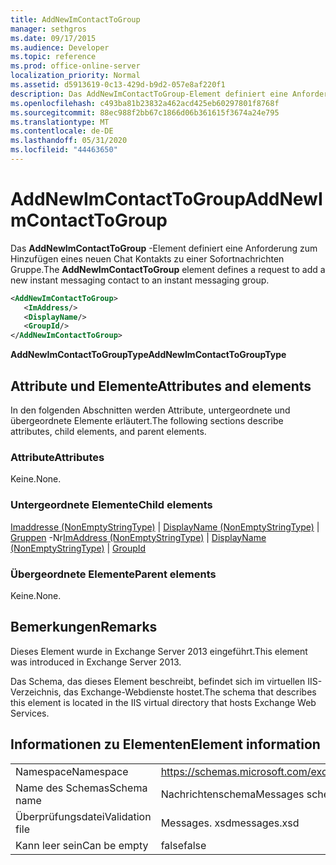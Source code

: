 ```yaml
---
title: AddNewImContactToGroup
manager: sethgros
ms.date: 09/17/2015
ms.audience: Developer
ms.topic: reference
ms.prod: office-online-server
localization_priority: Normal
ms.assetid: d5913619-0c13-429d-b9d2-057e8af220f1
description: Das AddNewImContactToGroup-Element definiert eine Anforderung zum Hinzufügen eines neuen Chat Kontakts zu einer Sofortnachrichten Gruppe.
ms.openlocfilehash: c493ba81b23832a462acd425eb60297801f8768f
ms.sourcegitcommit: 88ec988f2bb67c1866d06b361615f3674a24e795
ms.translationtype: MT
ms.contentlocale: de-DE
ms.lasthandoff: 05/31/2020
ms.locfileid: "44463650"
---
```

# <a name="addnewimcontacttogroup"></a><span data-ttu-id="10834-103">AddNewImContactToGroup</span><span class="sxs-lookup"><span data-stu-id="10834-103">AddNewImContactToGroup</span></span>

<span data-ttu-id="10834-104">Das **AddNewImContactToGroup** -Element definiert eine Anforderung zum Hinzufügen eines neuen Chat Kontakts zu einer Sofortnachrichten Gruppe.</span><span class="sxs-lookup"><span data-stu-id="10834-104">The **AddNewImContactToGroup** element defines a request to add a new instant messaging contact to an instant messaging group.</span></span> 
  
```XML
<AddNewImContactToGroup>
   <ImAddress/>
   <DisplayName/>
   <GroupId/>
</AddNewImContactToGroup>
```

 <span data-ttu-id="10834-105">**AddNewImContactToGroupType**</span><span class="sxs-lookup"><span data-stu-id="10834-105">**AddNewImContactToGroupType**</span></span>
## <a name="attributes-and-elements"></a><span data-ttu-id="10834-106">Attribute und Elemente</span><span class="sxs-lookup"><span data-stu-id="10834-106">Attributes and elements</span></span>

<span data-ttu-id="10834-107">In den folgenden Abschnitten werden Attribute, untergeordnete und übergeordnete Elemente erläutert.</span><span class="sxs-lookup"><span data-stu-id="10834-107">The following sections describe attributes, child elements, and parent elements.</span></span>
  
### <a name="attributes"></a><span data-ttu-id="10834-108">Attribute</span><span class="sxs-lookup"><span data-stu-id="10834-108">Attributes</span></span>

<span data-ttu-id="10834-109">Keine.</span><span class="sxs-lookup"><span data-stu-id="10834-109">None.</span></span>
  
### <a name="child-elements"></a><span data-ttu-id="10834-110">Untergeordnete Elemente</span><span class="sxs-lookup"><span data-stu-id="10834-110">Child elements</span></span>

<span data-ttu-id="10834-111">[Imaddresse (NonEmptyStringType)](imaddress-nonemptystringtype.md)  |  [DisplayName (NonEmptyStringType)](displayname-nonemptystringtype.md)  |  [Gruppen](groupid.md) -Nr</span><span class="sxs-lookup"><span data-stu-id="10834-111">[ImAddress (NonEmptyStringType)](imaddress-nonemptystringtype.md) | [DisplayName (NonEmptyStringType)](displayname-nonemptystringtype.md) | [GroupId](groupid.md)</span></span>
  
### <a name="parent-elements"></a><span data-ttu-id="10834-112">Übergeordnete Elemente</span><span class="sxs-lookup"><span data-stu-id="10834-112">Parent elements</span></span>

<span data-ttu-id="10834-113">Keine.</span><span class="sxs-lookup"><span data-stu-id="10834-113">None.</span></span>
  
## <a name="remarks"></a><span data-ttu-id="10834-114">Bemerkungen</span><span class="sxs-lookup"><span data-stu-id="10834-114">Remarks</span></span>

<span data-ttu-id="10834-115">Dieses Element wurde in Exchange Server 2013 eingeführt.</span><span class="sxs-lookup"><span data-stu-id="10834-115">This element was introduced in Exchange Server 2013.</span></span>
  
<span data-ttu-id="10834-116">Das Schema, das dieses Element beschreibt, befindet sich im virtuellen IIS-Verzeichnis, das Exchange-Webdienste hostet.</span><span class="sxs-lookup"><span data-stu-id="10834-116">The schema that describes this element is located in the IIS virtual directory that hosts Exchange Web Services.</span></span>
  
## <a name="element-information"></a><span data-ttu-id="10834-117">Informationen zu Elementen</span><span class="sxs-lookup"><span data-stu-id="10834-117">Element information</span></span>

|||
|:-----|:-----|
|<span data-ttu-id="10834-118">Namespace</span><span class="sxs-lookup"><span data-stu-id="10834-118">Namespace</span></span>  <br/> |https://schemas.microsoft.com/exchange/services/2006/messages  <br/> |
|<span data-ttu-id="10834-119">Name des Schemas</span><span class="sxs-lookup"><span data-stu-id="10834-119">Schema name</span></span>  <br/> |<span data-ttu-id="10834-120">Nachrichtenschema</span><span class="sxs-lookup"><span data-stu-id="10834-120">Messages schema</span></span>  <br/> |
|<span data-ttu-id="10834-121">Überprüfungsdatei</span><span class="sxs-lookup"><span data-stu-id="10834-121">Validation file</span></span>  <br/> |<span data-ttu-id="10834-122">Messages. xsd</span><span class="sxs-lookup"><span data-stu-id="10834-122">messages.xsd</span></span>  <br/> |
|<span data-ttu-id="10834-123">Kann leer sein</span><span class="sxs-lookup"><span data-stu-id="10834-123">Can be empty</span></span>  <br/> |<span data-ttu-id="10834-124">false</span><span class="sxs-lookup"><span data-stu-id="10834-124">false</span></span>  <br/> |
   

